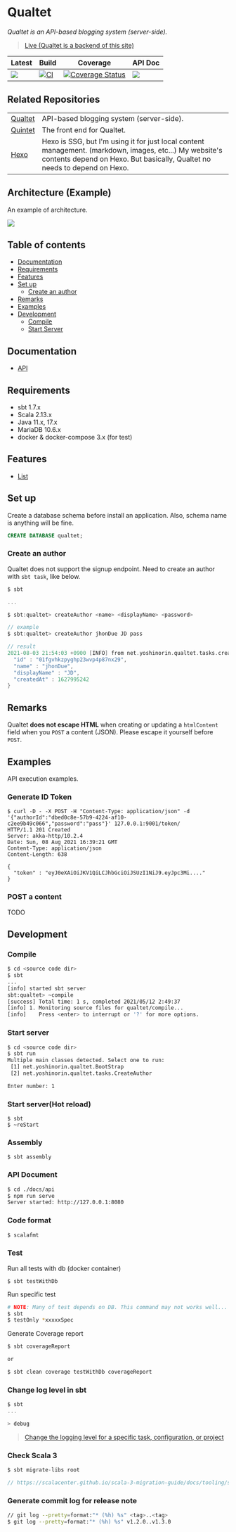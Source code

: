 # Qualtet

*Qualtet is an API-based blogging system (server-side).*

> [Live (Qualtet is a backend of this site)](https://yoshinorin.net)

|Latest|Build|Coverage|API Doc|
|---|---|---|---|
|![](https://img.shields.io/badge/Release-v1.11.0-blue.svg?style=flat-square)|[![CI](https://img.shields.io/github/workflow/status/yoshinorin/qualtet/CI/master?label=CI)](https://github.com/yoshinorin/qualtet/actions)|[![Coverage Status](https://coveralls.io/repos/github/yoshinorin/qualtet/badge.svg?branch=master)](https://coveralls.io/github/yoshinorin/qualtet?branch=master)|[![](https://img.shields.io/badge/Doc-Swagger-blue.svg)](https://yoshinorin.github.io/qualtet/)|

## Related Repositories

|||
|---|---|
|[Qualtet](https://github.com/yoshinorin/qualtet)|API-based blogging system (server-side).|
|[Quintet](https://github.com/yoshinorin/quintet)|The front end for Qualtet.|
|[Hexo](https://github.com/hexojs)|Hexo is SSG, but I'm using it for just local content management. (markdown, images, etc...) My website's contents depend on Hexo. But basically, Qualtet no needs to depend on Hexo.|

## Architecture (Example)

An example of architecture.

![](./docs/arch.svg)

## Table of contents

* [Documentation](#documentation)
* [Requirements](#requirements)
* [Features](#features)
* [Set up](#set-up)
    * [Create an author](#create-an-author)
* [Remarks](#remarks)
* [Examples](#examples)
* [Development](#development)
    * [Compile](#compile)
    * [Start Server](#start-server)

## Documentation

* [API](https://yoshinorin.github.io/qualtet/)

## Requirements

* sbt 1.7.x
* Scala 2.13.x
* Java 11.x, 17.x
* MariaDB 10.6.x
* docker & docker-compose 3.x (for test)

## Features

* [List](./docs/features.md)

## Set up

Create a database schema before install an application. Also, schema name is anything will be fine.

```sql
CREATE DATABASE qualtet;
```

### Create an author

Qualtet does not support the signup endpoint. Need to create an author with `sbt task`, like below.

```scala
$ sbt

...

$ sbt:qualtet> createAuthor <name> <displayName> <password>

// example
$ sbt:qualtet> createAuthor jhonDue JD pass

// result
2021-08-03 21:54:03 +0900 [INFO] from net.yoshinorin.qualtet.tasks.createAuthor$ - author created: {
  "id" : "01fgvhkzpyghp23wvp4p87nx29",
  "name" : "jhonDue",
  "displayName" : "JD",
  "createdAt" : 1627995242
}
```

## Remarks

Qualtet **does not escape HTML** when creating or updating a `htmlContent` field when you `POST` a content (JSON). Please escape it yourself before `POST`.

## Examples

API execution examples.

### Generate ID Token

```
$ curl -D - -X POST -H "Content-Type: application/json" -d '{"authorId":"dbed0c8e-57b9-4224-af10-c2ee9b49c066","password":"pass"}' 127.0.0.1:9001/token/
HTTP/1.1 201 Created
Server: akka-http/10.2.4
Date: Sun, 08 Aug 2021 16:39:21 GMT
Content-Type: application/json
Content-Length: 638

{
  "token" : "eyJ0eXAiOiJKV1QiLCJhbGciOiJSUzI1NiJ9.eyJpc3Mi...."
}
```

### POST a content

TODO

## Development

### Compile

```sh
$ cd <source code dir>
$ sbt
...
[info] started sbt server
sbt:qualtet> ~compile
[success] Total time: 1 s, completed 2021/05/12 2:49:37
[info] 1. Monitoring source files for qualtet/compile...
[info]    Press <enter> to interrupt or '?' for more options.
```

### Start server

```sh
$ cd <source code dir>
$ sbt run
Multiple main classes detected. Select one to run:
 [1] net.yoshinorin.qualtet.BootStrap
 [2] net.yoshinorin.qualtet.tasks.CreateAuthor

Enter number: 1
```

### Start server(Hot reload)

```
$ sbt
$ ~reStart
```

### Assembly

```
$ sbt assembly
```

### API Document

```sh
$ cd ./docs/api
$ npm run serve
Server started: http://127.0.0.1:8080
```

### Code format

```sh
$ scalafmt
```

### Test

Run all tests with db (docker container)

```
$ sbt testWithDb
```

Run specific test

```sh
# NOTE: Many of test depends on DB. This command may not works well...
$ sbt
$ testOnly *xxxxxSpec
```

Generate Coverage report

```sh
$ sbt coverageReport

or

$ sbt clean coverage testWithDb coverageReport
```

### Change log level in sbt

```scala
$ sbt
...

> debug
```

> [Change the logging level for a specific task, configuration, or project](https://www.scala-sbt.org/1.x/docs/Howto-Logging.html#Change+the+logging+level+for+a+specific+task%2C+configuration%2C+or+project)

### Check Scala 3

```scala
$ sbt migrate-libs root

// https://scalacenter.github.io/scala-3-migration-guide/docs/tooling/scala-3-migrate-plugin.html
```

### Generate commit log for release note

```sh
// git log --pretty=format:"* (%h) %s" <tag>..<tag>
$ git log --pretty=format:"* (%h) %s" v1.2.0..v1.3.0
```
